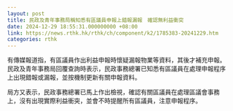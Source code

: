 ```yaml
---
layout: post
title: 民政及青年事務局稱知悉有區議員申報上錯報漏報　確認無利益衝突
date: 2024-12-29 18:55:31.000000000 +08:00
link: https://news.rthk.hk/rthk/ch/component/k2/1785383-20241229.htm
categories: rthk
---
```


有傳媒報道指，有區議員作出利益申報時懷疑漏報物業等資料，其後才補充申報。民政及青年事務局回覆查詢時表示，民政事務總署已知悉有區議員在處理申報程序上出現錯報或漏報，並按機制更新有關申報資料。

局方又表示，民政事務總署已馬上作出檢視，確認有關區議員在處理區議會事務上，沒有出現實際利益衝突，並會不時提醒所有區議員，注意申報程序。
